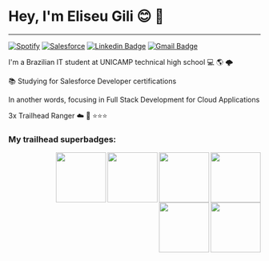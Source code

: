 # Hey, I'm Eliseu Gili :blush: :wave:

<hr />

[![Spotify](https://img.shields.io/badge/Spotify-1ED760?&style=for-the-badge&logo=spotify&logoColor=white
)](https://open.spotify.com/user/192o02esmgzfwnz4qohv01d4q)
[![Salesforce](https://img.shields.io/badge/Salesforce-00A1E0?style=for-the-badge&logo=Salesforce&logoColor=white)](https://trailblazer.me/id/eliseugili)
[![Linkedin Badge](https://img.shields.io/badge/-LinkedIn-blue?style=for-the-badge&logo=Linkedin&logoColor=white&link=https:https://www.linkedin.com/in/eliseu-pereira-gili-a5a6b1210/)](https://www.linkedin.com/in/eliseu-pereira-gili-a5a6b1210/)
[![Gmail Badge](https://img.shields.io/badge/-Gmail-c14438?style=for-the-badge&logo=Gmail&logoColor=white&link=mailto:e.gili.mfp@gmail.com)](mailto:gili.eliseup@gmail.com)


 I'm a Brazilian IT student at UNICAMP technical high school 💻 :earth_americas:
🌩️
<p>

  
  📚 Studying for Salesforce Developer certifications 
 
 In another words, focusing in Full Stack Development for Cloud Applications 
 
3x Trailhead Ranger :cloud: 🤠  :star::star::star:
 
  
 <h3>My trailhead superbadges:</h3>
   
<img src="https://user-images.githubusercontent.com/79612701/137359958-d3e21992-47fa-440a-8e09-fe6cbc330728.png" min-width="100px" max-width="100px" width="100px" align="right">
   
   <img src="https://user-images.githubusercontent.com/79612701/137360427-ce4e4573-40ff-4047-8c10-30de73fffa35.png" min-width="100px" max-width="100px" width="100px" align="right">
   
   <img src="https://user-images.githubusercontent.com/79612701/137360430-012fbec0-91a2-449d-a437-9059d14f0c15.png" min-width="100px" max-width="100px" width="100px" align="right">
   
   <img src="https://user-images.githubusercontent.com/79612701/137360435-090db963-e667-4334-b8d2-007e56edde3d.png" min-width="100px" max-width="100px" width="100px" align="right">
   
<img src="https://user-images.githubusercontent.com/79612701/137360444-0e93247c-772c-4ddb-b8bc-f534d32db614.png" min-width="100px" max-width="100px" width="100px" align="right">
 
   <img src="https://user-images.githubusercontent.com/79612701/137360441-83180658-56c1-4d47-a074-86beaa7d5777.png" min-width="100px" max-width="100px" width="100px" align="right">   


   
